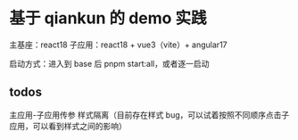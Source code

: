 # 基于 qiankun 的 demo 实践

主基座：react18
子应用：react18 + vue3（vite）+ angular17

启动方式：进入到 base 后 pnpm start:all，或者逐一启动

## todos

主应用-子应用传参
样式隔离（目前存在样式 bug，可以试着按照不同顺序点击子应用，可以看到样式之间的影响）
